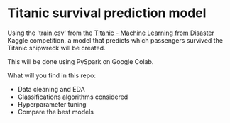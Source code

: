# Titanic survival prediction model
Using the 'train.csv' from the [Titanic - Machine Learning from Disaster](https://www.kaggle.com/c/titanic/overview) Kaggle competition,
a model that predicts which passengers survived the Titanic shipwreck will be created.

This will be done using PySpark on Google Colab. 

What will you find in this repo:
- Data cleaning and EDA
- Classifications algorithms considered
- Hyperparameter tuning
- Compare the best models
